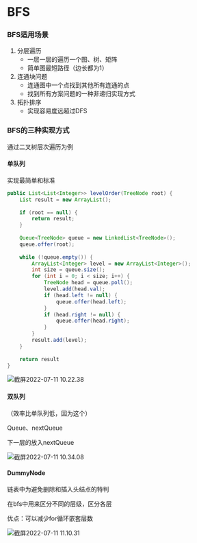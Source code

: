 # BFS

### BFS适用场景

1. 分层遍历
   - 一层一层的遍历一个图、树、矩阵
   - 简单图最短路径（边长都为1）
2. 连通块问题
   - 连通图中一个点找到其他所有连通的点
   - 找到所有方案问题的一种非递归实现方式
3. 拓扑排序
   - 实现容易度远超过DFS



### BFS的三种实现方式

通过二叉树层次遍历为例

#### 单队列

实现最简单和标准

```java
public List<List<Integer>> levelOrder(TreeNode root) {
    List result = new ArrayList();
    
    if (root == null) {
        return result;
    }
    
    Queue<TreeNode> queue = new LinkedList<TreeNode>();
    queue.offer(root);
    
    while (!queue.empty()) {
        ArrayList<Integer> level = new ArrayList<Integer>();
        int size = queue.size();
        for (int i = 0; i < size; i++) {
            TreeNode head = queue.poll();
            level.add(head.val);
            if (head.left != null) {
                queue.offer(head.left);
            }
            if (head.right != null) {
                queue.offer(head.right);
            }
        }
        result.add(level);
    }
    
    return result
}
```



![截屏2022-07-11 10.22.38](https://xingqiu-tuchuang-1256524210.cos.ap-shanghai.myqcloud.com/3978/%E6%88%AA%E5%B1%8F2022-07-11%2010.22.38.png)



#### 双队列

（效率比单队列低，因为这个）

Queue、nextQueue

下一层的放入nextQueue

![截屏2022-07-11 10.34.08](https://xingqiu-tuchuang-1256524210.cos.ap-shanghai.myqcloud.com/3978/%E6%88%AA%E5%B1%8F2022-07-11%2010.34.08.png)



#### DummyNode

链表中为避免删除和插入头结点的特判

在bfs中用来区分不同的层级，区分各层



优点：可以减少for循环嵌套层数



![截屏2022-07-11 11.10.31](https://xingqiu-tuchuang-1256524210.cos.ap-shanghai.myqcloud.com/3978/%E6%88%AA%E5%B1%8F2022-07-11%2011.10.31.png)